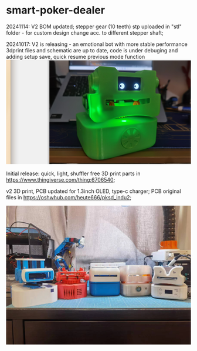 # smart-poker-dealer
20241114: V2 BOM updated; stepper gear (10 teeth) stp uploaded in "stl" folder - for custom design change acc. to different stepper shaft;

20241017: V2 is releasing - an emotional bot with more stable performance
3dprint files and schematic are up to date, code is under debuging and adding setup save, quick resume previous mode function
![image](https://github.com/heute666/smart-poker-dealer/blob/main/image/v2_8.jpg)

Initial release:
quick, light, shuffler free
3D print parts in https://www.thingiverse.com/thing:6706540;

v2 3D print, PCB updated for 1.3inch OLED, type-c charger;
PCB original files in https://oshwhub.com/heute666/pksd_indu2;

![image](https://github.com/heute666/smart-poker-dealer/blob/main/image/111.jpg)


